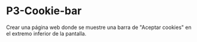 # P3-Cookie-bar
Crear una página web donde se muestre una barra de "Aceptar cookies" en el extremo inferior de la pantalla.
